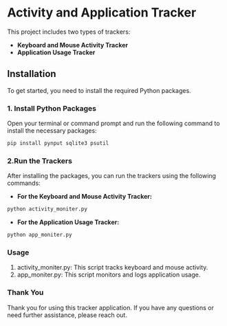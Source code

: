 # Activity and Application Tracker

This project includes two types of trackers:
- **Keyboard and Mouse Activity Tracker**
- **Application Usage Tracker**

## Installation

To get started, you need to install the required Python packages.

### 1. Install Python Packages

Open your terminal or command prompt and run the following command to install the necessary packages:

```bash
pip install pynput sqlite3 psutil
```

### 2.Run the Trackers

After installing the packages, you can run the trackers using the following commands:

- **For the Keyboard and Mouse Activity Tracker:**
```bash
python activity_moniter.py
```

- **For the Application Usage Tracker:**
```bash
python app_moniter.py
```

### Usage

1. activity_moniter.py: This script tracks keyboard and mouse activity.
2. app_moniter.py: This script monitors and logs application usage.

### Thank You

Thank you for using this tracker application. If you have any questions or need further assistance, please reach out.
